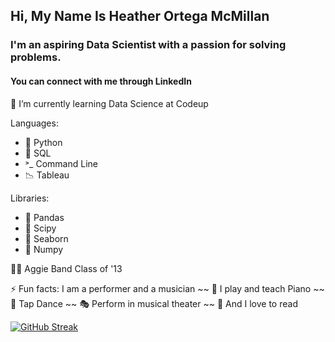 ## Hi, My Name Is Heather Ortega McMillan

### I'm an aspiring Data Scientist with a passion for solving problems. 

#### You can connect with me through LinkedIn

🌱 I’m currently learning Data Science at Codeup

Languages: 
- 🐍 Python
- 🥞 SQL
- ˃_ Command Line
- 📉 Tableau

Libraries:
- 🐼 Pandas
- 🧪 Scipy
- 🌊 Seaborn
- 🔢 Numpy

👍🏻 Aggie Band Class of '13

⚡ Fun facts: I am a performer and a musician ~~ 🎹 I play and teach Piano ~~ 💃 Tap Dance ~~ 🎭 Perform in musical theater ~~ 📖 And I love to read  

[![GitHub Streak](https://github-readme-streak-stats.herokuapp.com/?user=HeatherOrtegaMcMillan&theme=vue-dark)](https://git.io/streak-stats)


<!--
**HeatherOrtegaMcMillan/HeatherOrtegaMcMillan** is a ✨ _special_ ✨ repository because its `README.md` (this file) appears on your GitHub profile.
